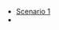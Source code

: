 * [Scenario 1](https://wcddocsprdeus.file.core.windows.net/sevillestaticfiles/AttackSimulationDIYv4_FileAttack.pdf?sv=2018-03-28&sr=f&sig=MqmwhSjWkJS25fwSgPAEqqw1Bj13UbkN%2BuXSHb6tWqc%3D&se=2021-07-08T05%3A38%3A55Z&sp=r)
* 
